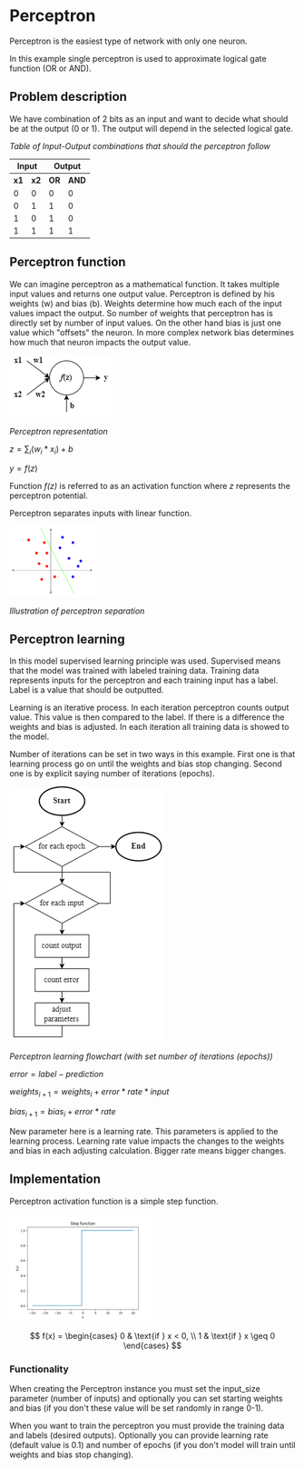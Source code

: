 # Perceptron
Perceptron is the easiest type of network with only one neuron.

In this example single perceptron is used to approximate logical gate function (OR or AND).

## Problem description
We have combination of 2 bits as an input and want to decide what should be at the output (0 or 1). The output will depend in the selected logical gate.

*Table of Input-Output combinations that should the perceptron follow*

<table>
  <tr>
    <th colspan="2">Input</th>
    <th colspan="2">Output</th>
  </tr>
  <tr>
    <th>x1</th>
    <th>x2</th>
    <th>OR</th>
    <th>AND</th>
  </tr>
  <tr>
    <td>0</td>
    <td>0</td>
    <td>0</td>
    <td>0</td>
  </tr>
  <tr>
    <td>0</td>
    <td>1</td>
    <td>1</td>
    <td>0</td>
  </tr>
  <tr>
    <td>1</td>
    <td>0</td>
    <td>1</td>
    <td>0</td>
  </tr>
  <tr>
    <td>1</td>
    <td>1</td>
    <td>1</td>
    <td>1</td>
  </tr>
</table>

## Perceptron function
We can imagine perceptron as a mathematical function. It takes multiple input values and returns one output value. Perceptron is defined by his weights (w) and bias (b). Weights determine how much each of the input values impact the output. So number of weights that perceptron has is directly set by number of input values. On the other hand bias is just one value which "offsets" the neuron. In more complex network bias determines how much that neuron impacts the output value.

<img src="README_img/perceptron.png" title="Perceptron" alt="Perceptron">

*Perceptron representation*

$z = \sum_{i}(w_i * x_i) + b$

$y = f(z)$

Function *f(z)* is referred to as an activation function where *z* represents the perceptron potential.

Perceptron separates inputs with linear function.

<img src="README_img/separation.png" alt="Illustration of perceptron separation" title="Illustration of perceptron separation" width=30%>

*Illustration of perceptron separation*

## Perceptron learning
In this model supervised learning principle was used. Supervised means that the model was trained with labeled training data. Training data represents inputs for the perceptron and each training input has a label. Label is a value that should be outputted.

Learning is an iterative process. In each iteration perceptron counts output value. This value is then compared to the label. If there is a difference the weights and bias is adjusted. In each iteration all training data is showed to the model.

Number of iterations can be set in two ways in this example. First one is that learning process go on until the weights and bias stop changing. Second one is by explicit saying number of iterations (epochs).

<img src="README_img/learning_flowchart.png" title="Learning flowchart" alt="Learning flowchart">

*Perceptron learning flowchart (with set number of iterations (epochs))*

$error = label - prediction$

$weights_{i+1} = weights_i + error * rate * input$

$bias_{i+1} = bias_i + error * rate$

New parameter here is a learning rate. This parameters is applied to the learning process. Learning rate value impacts the changes to the weights and bias in each adjusting calculation. Bigger rate means bigger changes.

## Implementation
Perceptron activation function is a simple step function.

<img src="README_img/step_fnc.png" title="Step function" alt="Step function" width=50%>

$$
f(x) = 
\begin{cases} 
0 & \text{if } x < 0, \\
1 & \text{if } x \geq 0 
\end{cases}
$$

### Functionality
When creating the Perceptron instance you must set the input_size parameter (number of inputs) and optionally you can set starting weights and bias (if you don't these value will be set randomly in range 0-1).

When you want to train the perceptron you must provide the training data and labels (desired outputs). Optionally you can provide learning rate (default value is 0.1) and number of epochs (if you don't model will train until weights and bias stop changing).